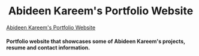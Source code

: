 <h1 align="center">Abideen Kareem's Portfolio Website</h1>

[Abideen Kareem's Portfolio Website](https://abideenkareem.me/)

#### Portfolio website that showcases some of Abideen Kareem's projects, resume and contact information.
